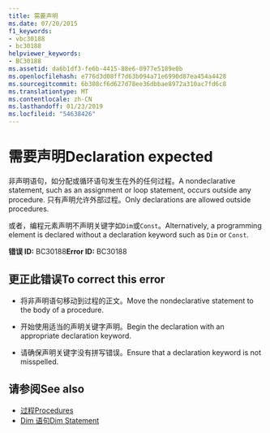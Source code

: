 ```yaml
---
title: 需要声明
ms.date: 07/20/2015
f1_keywords:
- vbc30188
- bc30188
helpviewer_keywords:
- BC30188
ms.assetid: da6b1df3-fe6b-4415-88e6-0977e5189e0b
ms.openlocfilehash: e776d3d08ff7d63b094a71e6990d87ea454a4428
ms.sourcegitcommit: 6b308cf6d627d78ee36dbbae8972a310ac7fd6c8
ms.translationtype: MT
ms.contentlocale: zh-CN
ms.lasthandoff: 01/23/2019
ms.locfileid: "54638426"
---
```

# <a name="declaration-expected"></a><span data-ttu-id="08b17-102">需要声明</span><span class="sxs-lookup"><span data-stu-id="08b17-102">Declaration expected</span></span>
<span data-ttu-id="08b17-103">非声明语句，如分配或循环语句发生在外的任何过程。</span><span class="sxs-lookup"><span data-stu-id="08b17-103">A nondeclarative statement, such as an assignment or loop statement, occurs outside any procedure.</span></span> <span data-ttu-id="08b17-104">只有声明允许外部过程。</span><span class="sxs-lookup"><span data-stu-id="08b17-104">Only declarations are allowed outside procedures.</span></span>  
  
 <span data-ttu-id="08b17-105">或者，编程元素声明不声明关键字如`Dim`或`Const`。</span><span class="sxs-lookup"><span data-stu-id="08b17-105">Alternatively, a programming element is declared without a declaration keyword such as `Dim` or `Const`.</span></span>  
  
 <span data-ttu-id="08b17-106">**错误 ID:** BC30188</span><span class="sxs-lookup"><span data-stu-id="08b17-106">**Error ID:** BC30188</span></span>  
  
## <a name="to-correct-this-error"></a><span data-ttu-id="08b17-107">更正此错误</span><span class="sxs-lookup"><span data-stu-id="08b17-107">To correct this error</span></span>  
  
-   <span data-ttu-id="08b17-108">将非声明语句移动到过程的正文。</span><span class="sxs-lookup"><span data-stu-id="08b17-108">Move the nondeclarative statement to the body of a procedure.</span></span>  
  
-   <span data-ttu-id="08b17-109">开始使用适当的声明关键字声明。</span><span class="sxs-lookup"><span data-stu-id="08b17-109">Begin the declaration with an appropriate declaration keyword.</span></span>  
  
-   <span data-ttu-id="08b17-110">请确保声明关键字没有拼写错误。</span><span class="sxs-lookup"><span data-stu-id="08b17-110">Ensure that a declaration keyword is not misspelled.</span></span>  
  
## <a name="see-also"></a><span data-ttu-id="08b17-111">请参阅</span><span class="sxs-lookup"><span data-stu-id="08b17-111">See also</span></span>
- [<span data-ttu-id="08b17-112">过程</span><span class="sxs-lookup"><span data-stu-id="08b17-112">Procedures</span></span>](../../../visual-basic/programming-guide/language-features/procedures/index.md)
- [<span data-ttu-id="08b17-113">Dim 语句</span><span class="sxs-lookup"><span data-stu-id="08b17-113">Dim Statement</span></span>](../../../visual-basic/language-reference/statements/dim-statement.md)

